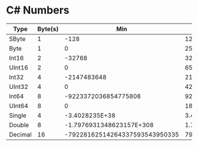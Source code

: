 # C# Numbers
| Type       | Byte(s) |                            Min |                            Max |
|------------|---------|--------------------------------|--------------------------------|
| SByte      |       1 |                           -128 |                            127 |
| Byte       |       1 |                              0 |                            255 |
| Int16      |       2 |                         -32768 |                          32767 |
| UInt16     |       2 |                              0 |                          65535 |
| Int32      |       4 |                    -2147483648 |                     2147483647 |
| UInt32     |       4 |                              0 |                     4294967295 |
| Int64      |       8 |           -9223372036854775808 |            9223372036854775807 |
| UInt64     |       8 |                              0 |           18446744073709551615 |
| Single     |       4 |                 -3.4028235E+38 |                  3.4028235E+38 |
| Double     |       8 |       -1.7976931348623157E+308 |        1.7976931348623157E+308 |
| Decimal    |      16 | -79228162514264337593543950335 |  79228162514264337593543950335 |
